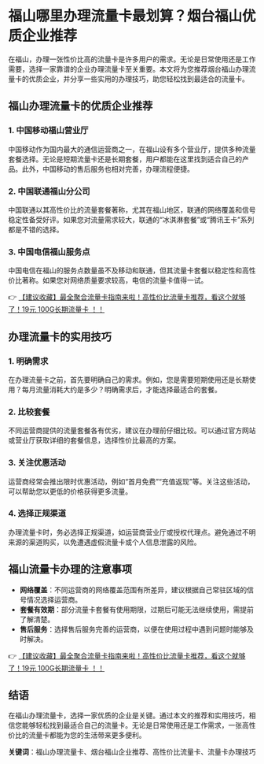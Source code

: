 # 福山哪里办理流量卡最划算？烟台福山优质企业推荐

在福山，办理一张性价比高的流量卡是许多用户的需求。无论是日常使用还是工作需要，选择一家靠谱的企业办理流量卡至关重要。本文将为您推荐烟台福山办理流量卡的优质企业，并分享一些实用的办理技巧，助您轻松找到最适合的流量卡。

## 福山办理流量卡的优质企业推荐

### 1. **中国移动福山营业厅**
中国移动作为国内最大的通信运营商之一，在福山设有多个营业厅，提供多种流量套餐选择。无论是短期流量卡还是长期套餐，用户都能在这里找到适合自己的产品。此外，中国移动的售后服务也相对完善，办理流程便捷。

### 2. **中国联通福山分公司**
中国联通以其高性价比的流量套餐著称，尤其在福山地区，联通的网络覆盖和信号稳定性备受好评。如果您对流量需求较大，联通的“冰淇淋套餐”或“腾讯王卡”系列都是不错的选择。

### 3. **中国电信福山服务点**
中国电信在福山的服务点数量虽不及移动和联通，但其流量卡套餐以稳定性和高性价比著称。如果您对网络质量要求较高，电信的流量卡值得一试。

👉 [【建议收藏】最全聚合流量卡指南来啦！高性价比流量卡推荐，看这个就够了！19元 100G长期流量卡 ！！](https://bit.ly/Liuliangka)

## 办理流量卡的实用技巧

### 1. **明确需求**
在办理流量卡之前，首先要明确自己的需求。例如，您是需要短期使用还是长期使用？每月流量消耗大约是多少？明确需求后，才能选择最适合的套餐。

### 2. **比较套餐**
不同运营商提供的流量套餐各有优劣，建议在办理前仔细比较。可以通过官方网站或营业厅获取详细的套餐信息，选择性价比最高的方案。

### 3. **关注优惠活动**
运营商经常会推出限时优惠活动，例如“首月免费”“充值返现”等。关注这些活动，可以帮助您以更低的价格获得更多流量。

### 4. **选择正规渠道**
办理流量卡时，务必选择正规渠道，如运营商营业厅或授权代理点。避免通过不明来源的渠道购买，以免遭遇虚假流量卡或个人信息泄露的风险。

## 福山流量卡办理的注意事项

- **网络覆盖**：不同运营商的网络覆盖范围有所差异，建议根据自己常驻区域的信号情况选择运营商。
- **套餐有效期**：部分流量卡套餐有使用期限，过期后可能无法继续使用，需提前了解清楚。
- **售后服务**：选择售后服务完善的运营商，以便在使用过程中遇到问题时能够及时解决。

👉 [【建议收藏】最全聚合流量卡指南来啦！高性价比流量卡推荐，看这个就够了！19元 100G长期流量卡 ！！](https://bit.ly/Liuliangka)

## 结语

在福山办理流量卡，选择一家优质的企业是关键。通过本文的推荐和实用技巧，相信您能够轻松找到最适合自己的流量卡。无论是日常使用还是工作需求，一张高性价比的流量卡都能为您的生活带来更多便利。

**关键词**：福山办理流量卡、烟台福山企业推荐、高性价比流量卡、流量卡办理技巧